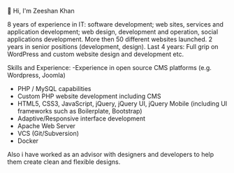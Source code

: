 👋 Hi, I'm Zeeshan Khan

8 years of experience in IT: software development; web sites, services and application development; web design, development and operation, social applications development. More then 50 different websites launched. 2 years in senior positions (development, design). Last 4 years: Full grip on WordPress and custom website design and development etc.

Skills and Experience:
-Experience in open source CMS platforms (e.g. Wordpress, Joomla) 
- PHP / MySQL capabilities 
- Custom PHP website development including CMS
- HTML5, CSS3, JavaScript, jQuery, jQuery UI, jQuery Mobile (including UI frameworks such as Boilerplate, Bootstrap) 
- Adaptive/Responsive interface development 
- Apache Web Server 
- VCS (Git/Subversion)
- Docker

Also i have worked as an advisor with designers and developers to help them create clean and flexible designs.

<!---
DaMeraki/DaMeraki is a ✨ special ✨ repository because its `README.md` (this file) appears on your GitHub profile.
You can click the Preview link to take a look at your changes.
--->
